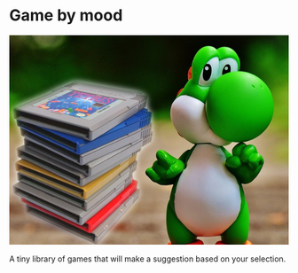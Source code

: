 # __Game by mood__

![Game-by-mood](src/main/resources/media/game-by-mood.png)

A tiny library of games that will make a suggestion based on your selection.